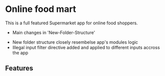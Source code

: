 # Online food mart

This is a full featured Supermarket app for online food shoppers.

* Main changes in 'New-Folder-Structure'
- New folder structure closely resembelse app's modules logic
- Illegal input filter directive added and applied to different inputs accross the app

## Features